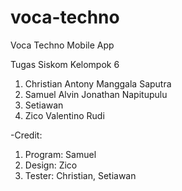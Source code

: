 # voca-techno
Voca Techno Mobile App

Tugas Siskom Kelompok 6
1. Christian Antony Manggala Saputra
2. Samuel Alvin Jonathan Napitupulu
3. Setiawan
4. Zico Valentino Rudi

-Credit:
1. Program: Samuel
2. Design: Zico
3. Tester: Christian, Setiawan
